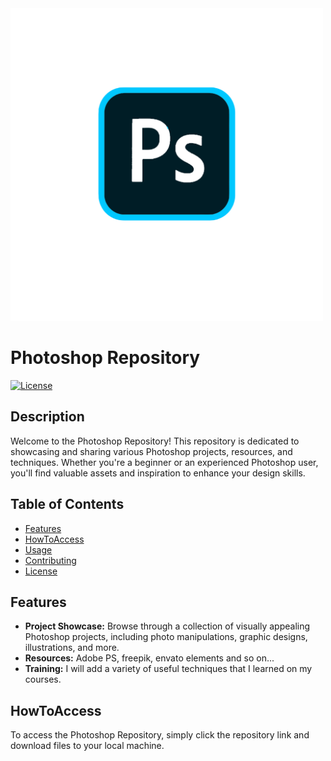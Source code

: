 <div align="left">
  <img src="ps.png" alt="Photoshop Logo" width="500px">
</div>

# Photoshop Repository

[![License](https://img.shields.io/badge/License-MIT-blue.svg)](LICENSE)

## Description

Welcome to the Photoshop Repository! This repository is dedicated to showcasing and sharing various Photoshop projects, resources, and techniques. Whether you're a beginner or an experienced Photoshop user, you'll find valuable assets and inspiration to enhance your design skills.

## Table of Contents

- [Features](#features)
- [HowToAccess](#HowToAccess)
- [Usage](#usage)
- [Contributing](#contributing)
- [License](#license)

## Features

- **Project Showcase:** Browse through a collection of visually appealing Photoshop projects, including photo manipulations, graphic designs, illustrations, and more.
- **Resources:** Adobe PS, freepik, envato elements and so on...
- **Training:** I will add a variety of useful techniques that I learned on my courses.

## HowToAccess

To access the Photoshop Repository, simply click the repository link and download files to your local machine.



